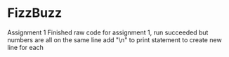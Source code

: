 # FizzBuzz
Assignment 1
Finished raw code for assignment 1, run succeeded but numbers are all on the same line
add "\n" to print statement to create new line for each
